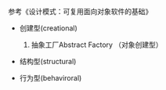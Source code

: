 参考《设计模式：可复用面向对象软件的基础》

- 创建型(creational)
  1. 抽象工厂Abstract Factory （对象创建型）

- 结构型(structural)

- 行为型(behaviroral)
